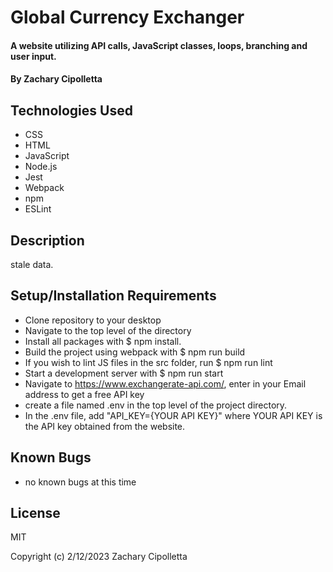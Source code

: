 # Global Currency Exchanger

#### A website utilizing API calls, JavaScript classes, loops, branching and user input.

#### By Zachary Cipolletta

## Technologies Used

* CSS
* HTML
* JavaScript
* Node.js
* Jest
* Webpack
* npm
* ESLint

## Description
stale data.

## Setup/Installation Requirements

* Clone repository to your desktop
* Navigate to the top level of the directory
* Install all packages with $ npm install.
* Build the project using webpack with $ npm run build
* If you wish to lint JS files in the src folder, run $ npm run lint
* Start a development server with $ npm run start
* Navigate to https://www.exchangerate-api.com/, enter in your Email address to get a free API key
* create a file named .env in the top level of the project directory.
* In the .env file, add "API_KEY={YOUR API KEY}" where YOUR API KEY is the API key obtained from the website.

## Known Bugs

* no known bugs at this time

## License
MIT

Copyright (c) 2/12/2023 Zachary Cipolletta
